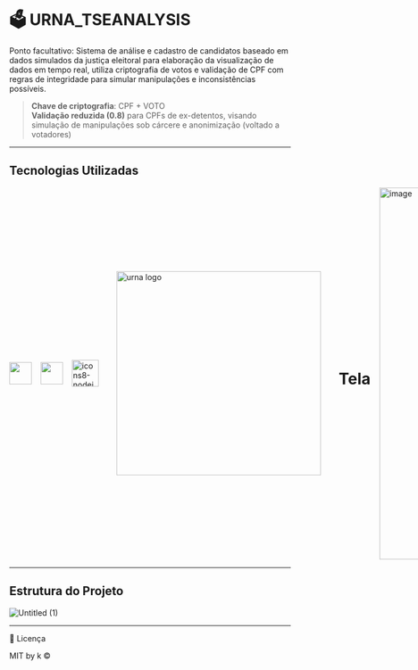 # 🗳️ URNA_TSEANALYSIS

Ponto facultativo: Sistema de análise e cadastro de candidatos baseado em dados simulados da justiça eleitoral para elaboração da visualização de dados em tempo real, utiliza criptografia de votos e validação de CPF com regras de integridade para simular manipulações e inconsistências possíveis.

> **Chave de criptografia**: CPF + VOTO  
> **Validação reduzida (0.8)** para CPFs de ex-detentos, visando simulação de manipulações sob cárcere e anonimização (voltado a votadores)

---

## Tecnologias Utilizadas

<div style="display:flex; gap: 1rem; align-items:center;">

<img src="https://cdn.jsdelivr.net/gh/devicons/devicon/icons/postgresql/postgresql-original.svg" width="40" />
<img src="https://cdn.jsdelivr.net/gh/devicons/devicon/icons/javascript/javascript-original.svg" width="40" />
<img width="48" height="48" alt="icons8-nodejs-48" src="https://github.com/user-attachments/assets/09fa6224-09fe-46f7-978d-117128b78512" />

---

<img width="366" src="https://github.com/user-attachments/assets/4988fd8a-ed69-4648-b2b8-d7512eb56b82" alt="urna logo" />

---

# Tela

<img width="1318" height="667" alt="image" src="https://github.com/user-attachments/assets/02b72848-95e2-47ff-b8db-67f3a180c248" />

<img width="1276" height="633" alt="image" src="https://github.com/user-attachments/assets/8a707f6b-377a-4c12-bc51-69e43b8a32ad" />

---

</div>

---

## Estrutura do Projeto

![Untitled (1)](https://github.com/user-attachments/assets/3111f36f-de8a-4f01-8f7b-2700c66b9e86)

---

📃 Licença

MIT by k ©
